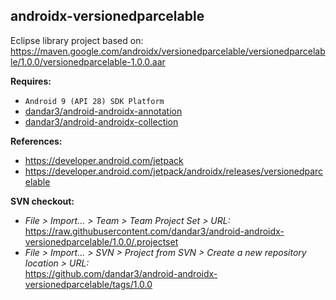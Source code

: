 ## androidx-versionedparcelable

Eclipse library project based on:<br/>
https://maven.google.com/androidx/versionedparcelable/versionedparcelable/1.0.0/versionedparcelable-1.0.0.aar

**Requires:**
- `Android 9 (API 28) SDK Platform`
- [dandar3/android-androidx-annotation](https://github.com/dandar3/android-androidx-annotation/tree/1.0.0)
- [dandar3/android-androidx-collection](https://github.com/dandar3/android-androidx-collection/tree/1.0.0)

**References:**
- https://developer.android.com/jetpack
- https://developer.android.com/jetpack/androidx/releases/versionedparcelable

**SVN checkout:**
- _File > Import... > Team > Team Project Set > URL:_<br/>
  https://raw.githubusercontent.com/dandar3/android-androidx-versionedparcelable/1.0.0/.projectset
- _File > Import... > SVN > Project from SVN > Create a new repository location > URL:_<br/>
  https://github.com/dandar3/android-androidx-versionedparcelable/tags/1.0.0
